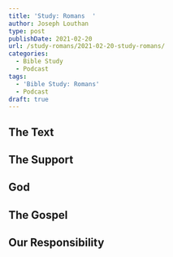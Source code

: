 ```yaml
---
title: 'Study: Romans  '
author: Joseph Louthan
type: post
publishDate: 2021-02-20
url: /study-romans/2021-02-20-study-romans/
categories:
  - Bible Study
  - Podcast
tags:
  - 'Bible Study: Romans'
  - Podcast
draft: true
---
```

## The Text

## The Support

## God

## The Gospel

## Our Responsibility

